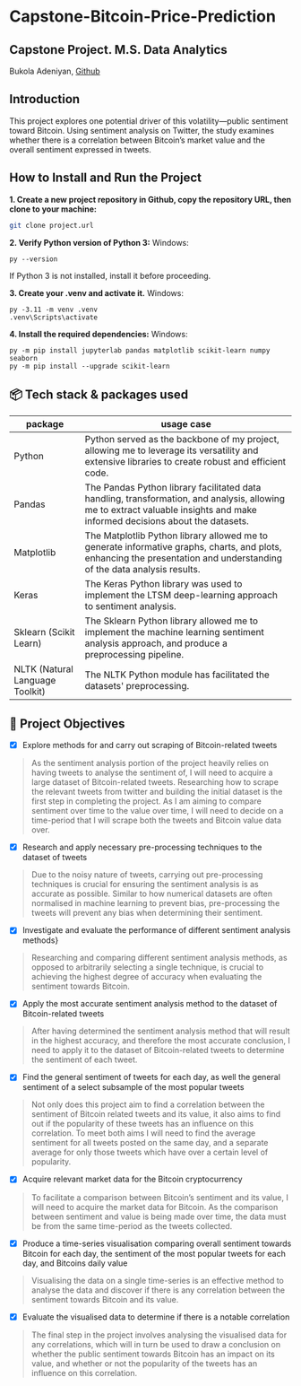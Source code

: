 # Capstone-Bitcoin-Price-Prediction

## Capstone Project. M.S. Data Analytics

Bukola Adeniyan, [Github](https://github.com/Queensdelight/Capstone-Bitcoin-Price-Prediction)

## Introduction
This project explores one potential driver of this volatility—public sentiment toward Bitcoin. Using sentiment analysis on Twitter, the study examines whether there is a correlation between Bitcoin’s market value and the overall sentiment expressed in tweets.

## How to Install and Run the Project
**1. Create a new project repository in Github, copy the repository URL, then clone to your machine:**
```bash
git clone project.url
```

**2. Verify Python version of Python 3:**
Windows: 
```shell
py --version
```
If Python 3 is not installed, install it before proceeding.


**3. Create your .venv and activate it.**
Windows: 
```shell
py -3.11 -m venv .venv
.venv\Scripts\activate
```


**4. Install the required dependencies:**
Windows: 
```shell
py -m pip install jupyterlab pandas matplotlib scikit-learn numpy seaborn
py -m pip install --upgrade scikit-learn
```

## 📦 Tech stack & packages used 

|package|usage case|
|---|---|
|Python| Python served as the backbone of my project, allowing me to leverage its versatility and extensive libraries to create robust and efficient code.|
|Pandas| The Pandas Python library facilitated data handling, transformation, and analysis, allowing me to extract valuable insights and make informed decisions about the datasets.|
|Matplotlib|  The Matplotlib Python library allowed me to generate informative graphs, charts, and plots, enhancing the presentation and understanding of the data analysis results.|
|Keras|  The Keras Python library was used to implement the LTSM deep-learning approach to sentiment analysis.|
|Sklearn (Scikit Learn)| The Sklearn Python library allowed me to implement the machine learning sentiment analysis approach, and produce a preprocessing pipeline.|
|NLTK (Natural Language Toolkit)| The NLTK Python module has facilitated the datasets' preprocessing.|


## :dart: Project Objectives

- [x] Explore methods for and carry out scraping of Bitcoin-related tweets

> As the sentiment analysis portion of the project heavily relies on having tweets to analyse the sentiment of, I will need to acquire a large dataset of Bitcoin-related tweets. Researching how to scrape the relevant tweets from twitter and building the initial dataset is the first step in completing the project.
As I am aiming to compare sentiment over time to the value over time, I will need to decide on a time-period that I will scrape both the tweets and Bitcoin value data over.

- [x] Research and apply necessary pre-processing techniques to the dataset of tweets

> Due to the noisy nature of tweets, carrying out pre-processing techniques is crucial for ensuring the sentiment analysis is as accurate as possible. Similar to how numerical datasets are often normalised in machine learning to prevent bias, pre-processing the tweets will prevent any bias when determining their sentiment.

- [x] Investigate and evaluate the performance of different sentiment analysis methods}

> Researching and comparing different sentiment analysis methods, as opposed to arbitrarily selecting a single technique, is crucial to achieving the highest degree of accuracy when evaluating the sentiment towards Bitcoin. 

- [x] Apply the most accurate sentiment analysis method to the dataset of Bitcoin-related tweets

>  After having determined the sentiment analysis method that will result in the highest accuracy, and therefore the most accurate conclusion, I need to apply it to the dataset of Bitcoin-related tweets to determine the sentiment of each tweet.   

- [x] Find the general sentiment of tweets for each day, as well the general sentiment of a select subsample of the most popular tweets

>  Not only does this project aim to find a correlation between the sentiment of Bitcoin related tweets and its value, it also aims to find out if the popularity of these tweets has an influence on this correlation. To meet both aims I will need to find the average sentiment for all tweets posted on the same day, and a separate average for only those tweets which have over a certain level of popularity.

- [x] Acquire relevant market data for the Bitcoin cryptocurrency

>  To facilitate a comparison between Bitcoin’s sentiment and its value, I will need to acquire the market data for Bitcoin. As the comparison between sentiment and value is being made over time, the data must be from the same time-period as the tweets collected.

- [x] Produce a time-series visualisation comparing overall sentiment towards Bitcoin for each day, the sentiment of the most popular tweets for each day, and Bitcoins daily value

>   Visualising the data on a single time-series is an effective method to analyse the data and discover if there is any correlation between the sentiment towards Bitcoin and its value.

- [x] Evaluate the visualised data to determine if there is a notable correlation

> The final step in the project involves analysing the visualised data for any correlations, which will in turn be used to draw a conclusion on whether the public sentiment towards Bitcoin has an impact on its value, and whether or not the popularity of the tweets has an influence on this correlation.




